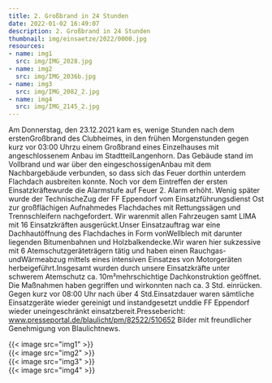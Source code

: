 ```yaml
---
title: 2. Großbrand in 24 Stunden
date: 2022-01-02 16:49:07
description: 2. Großbrand in 24 Stunden
thumbnail: img/einsaetze/2022/0000.jpg
resources:
- name: img1
  src: img/IMG_2028.jpg
- name: img2
  src: img/IMG_2036b.jpg
- name: img3
  src: img/IMG_2082_2.jpg
- name: img4
  src: img/IMG_2145_2.jpg
---
```

Am Donnerstag, den 23.12.2021 kam es, wenige Stunden nach dem erstenGroßbrand des Clubheimes, in den frühen Morgenstunden gegen kurz vor 03:00 Uhrzu einem Großbrand eines Einzelhauses mit angeschlossenem Anbau im StadtteilLangenhorn. Das Gebäude stand im Vollbrand und war über den eingeschossigenAnbau mit dem Nachbargebäude verbunden, so dass sich das Feuer dorthin unterdem Flachdach ausbreiten konnte. Noch vor dem Eintreffen der ersten Einsatzkräftewurde die Alarmstufe auf Feuer 2. Alarm erhöht. Wenig später wurde der TechnischeZug der FF Eppendorf vom Einsatzführungsdienst Ost zur großflächigen Aufnahmedes Flachdaches mit Rettungssägen und Trennschleifern nachgefordert. Wir warenmit allen Fahrzeugen samt LIMA mit 16 Einsatzkräften ausgerückt.Unser Einsatzauftrag war eine Dachhautöffnung des Flachdaches in Form vonWellblech mit darunter liegenden Bitumenbahnen und Holzbalkendecke.Wir waren hier sukzessive mit 6 Atemschutzgeräteträgern tätig und haben einen Rauchgas- undWärmeabzug mittels eines intensiven Einsatzes von Motorgeräten herbeigeführt.Insgesamt wurden durch unsere Einsatzkräfte unter schwerem Atemschutz ca. 10m²mehrschichtige Dachkonstruktion geöffnet. Die Maßnahmen haben gegriffen und wirkonnten nach ca. 3 Std. einrücken. Gegen kurz vor 08:00 Uhr nach über 4 Std.Einsatzdauer waren sämtliche Einsatzgeräte wieder gereinigt und instandgesetzt unddie FF Eppendorf wieder uneingeschränkt einsatzbereit.Pressebericht: www.presseportal.de/blaulicht/pm/82522/510652 Bilder mit freundlicher Genehmigung von Blaulichtnews.  

{{< image src="img1" >}}  
{{< image src="img2" >}}  
{{< image src="img3" >}}  
{{< image src="img4" >}}  

